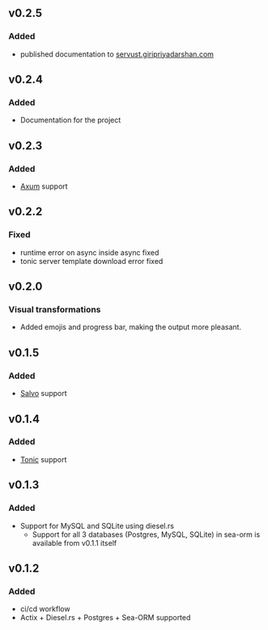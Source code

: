 ## v0.2.5

### Added
- published documentation to [servust.giripriyadarshan.com](servust.giripriyadarshan.com)

## v0.2.4

### Added
- Documentation for the project

## v0.2.3

### Added
- [Axum](https://github.com/tokio-rs/axum) support

## v0.2.2

### Fixed
- runtime error on async inside async fixed
- tonic server template download error fixed

## v0.2.0

### Visual transformations
- Added emojis and progress bar, making the output more pleasant.

## v0.1.5

### Added
- [Salvo](https://salvo.rs) support

## v0.1.4

### Added
- [Tonic](https://github.com/hyperium/tonic) support

## v0.1.3

### Added
- Support for MySQL and SQLite using diesel.rs
  - Support for all 3 databases (Postgres, MySQL, SQLite) in sea-orm is available from v0.1.1 itself

## v0.1.2

### Added

- ci/cd workflow
- Actix + Diesel.rs + Postgres + Sea-ORM supported